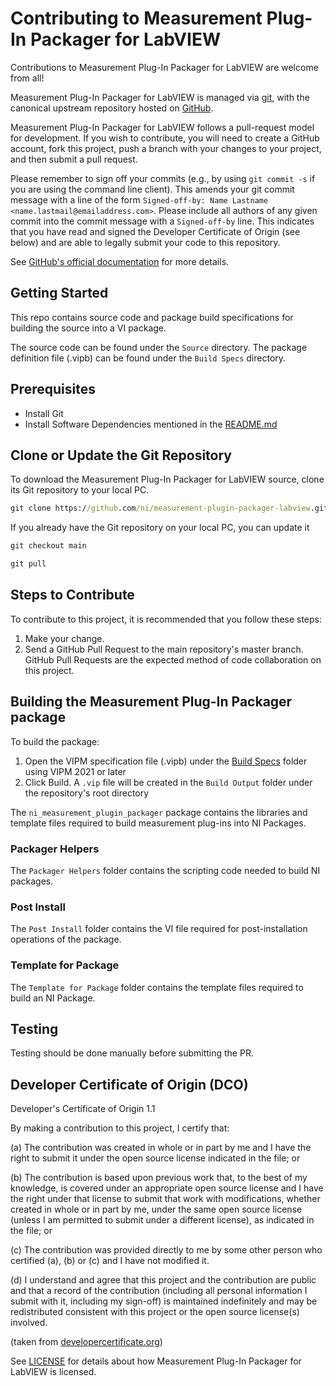 # Contributing to Measurement Plug-In Packager for LabVIEW

Contributions to Measurement Plug-In Packager for LabVIEW are welcome from all!

Measurement Plug-In Packager for LabVIEW is managed via [git](https://git-scm.com), with the
canonical upstream repository hosted on
[GitHub](https://github.com/ni/measurement-plugin-packager-labview).

Measurement Plug-In Packager for LabVIEW follows a pull-request model for development.  If you wish
to contribute, you will need to create a GitHub account, fork this project, push a branch with your
changes to your project, and then submit a pull request.

Please remember to sign off your commits (e.g., by using `git commit -s` if you are using the
command line client). This amends your git commit message with a line of the form `Signed-off-by:
Name Lastname <name.lastmail@emailaddress.com>`. Please include all authors of any given commit into
the commit message with a `Signed-off-by` line. This indicates that you have read and signed the
Developer Certificate of Origin (see below) and are able to legally submit your code to this
repository.

See [GitHub's official documentation](https://help.github.com/articles/using-pull-requests/) for
more details.

## Getting Started

This repo contains source code and package build specifications for building the source into a VI
package.

The source code can be found under the `Source` directory. The package definition file (.vipb) can
be found under the `Build Specs` directory.

## Prerequisites

- Install Git
- Install Software Dependencies mentioned in the [README.md](./README.md)

## Clone or Update the Git Repository

To download the Measurement Plug-In Packager for LabVIEW source, clone its Git repository to your
local PC.

```cmd
git clone https://github.com/ni/measurement-plugin-packager-labview.git
```

If you already have the Git repository on your local PC, you can update it

```cmd
git checkout main

git pull
```

## Steps to Contribute

To contribute to this project, it is recommended that you follow these steps:

1. Make your change.
2. Send a GitHub Pull Request to the main repository's master branch. GitHub Pull Requests are the
   expected method of code collaboration on this project.

## Building the Measurement Plug-In Packager package

To build the package:

1. Open the VIPM specification file (.vipb) under the [Build
   Specs](https://github.com/ni/measurement-plugin-packager-labview/tree/main/Build%20Specs) folder
   using VIPM 2021 or later
2. Click Build. A `.vip` file will be created in the `Build Output` folder under the repository's
   root directory

The `ni_measurement_plugin_packager` package contains the libraries and template files required to
build measurement plug-ins into NI Packages.

### Packager Helpers

The `Packager Helpers` folder contains the scripting code needed to build NI packages.

### Post Install

The `Post Install` folder contains the VI file required for post-installation operations of the
package.

### Template for Package

The `Template for Package` folder contains the template files required to build an NI Package.

## Testing

Testing should be done manually before submitting the PR.

## Developer Certificate of Origin (DCO)

   Developer's Certificate of Origin 1.1

   By making a contribution to this project, I certify that:

   (a) The contribution was created in whole or in part by me and I have the right to submit it
       under the open source license indicated in the file; or

   (b) The contribution is based upon previous work that, to the best of my knowledge, is covered
       under an appropriate open source license and I have the right under that license to submit
       that work with modifications, whether created in whole or in part by me, under the same open
       source license (unless I am permitted to submit under a different license), as indicated in
       the file; or

   (c) The contribution was provided directly to me by some other person who certified (a), (b) or
       (c) and I have not modified it.

   (d) I understand and agree that this project and the contribution are public and that a record of
       the contribution (including all personal information I submit with it, including my sign-off)
       is maintained indefinitely and may be redistributed consistent with this project or the open
       source license(s) involved.

(taken from [developercertificate.org](https://developercertificate.org/))

See [LICENSE](https://github.com/ni/measurement-plugin-packager-labview/blob/main/LICENSE) for
details about how Measurement Plug-In Packager for LabVIEW is licensed.

